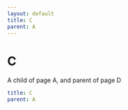 ```yaml
---
layout: default
title: C
parent: A
---
```


# C

A child of page A, and parent of page D

```yaml
title: C
parent: A
```
